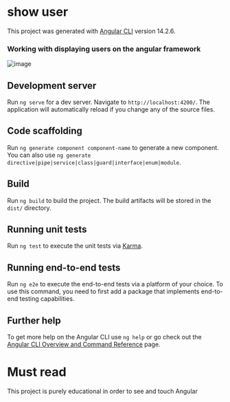 # show user

This project was generated with [Angular CLI](https://github.com/angular/angular-cli) version 14.2.6.

### Working with displaying users on the angular framework


![image](https://user-images.githubusercontent.com/98453976/202885443-c6d211f3-00b4-460f-8d96-7f65167dcff2.png)


## Development server

Run `ng serve` for a dev server. Navigate to `http://localhost:4200/`. The application will automatically reload if you change any of the source files.

## Code scaffolding

Run `ng generate component component-name` to generate a new component. You can also use `ng generate directive|pipe|service|class|guard|interface|enum|module`.

## Build

Run `ng build` to build the project. The build artifacts will be stored in the `dist/` directory.

## Running unit tests

Run `ng test` to execute the unit tests via [Karma](https://karma-runner.github.io).

## Running end-to-end tests

Run `ng e2e` to execute the end-to-end tests via a platform of your choice. To use this command, you need to first add a package that implements end-to-end testing capabilities.

## Further help

To get more help on the Angular CLI use `ng help` or go check out the [Angular CLI Overview and Command Reference](https://angular.io/cli) page.

# Must read
This project is purely educational in order to see and touch Angular
